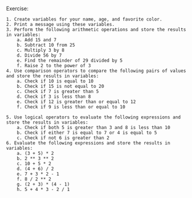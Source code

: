 Exercise:

    1. Create variables for your name, age, and favorite color.
    2. Print a message using these variables.
    3. Perform the following arithmetic operations and store the results in variables:
        a. Add 15 and 7
        b. Subtract 10 from 25
        c. Multiply 3 by 8
        d. Divide 56 by 7
        e. Find the remainder of 29 divided by 5
        f. Raise 2 to the power of 3
    4. Use comparison operators to compare the following pairs of values and store the results in variables:
        a. Check if 10 is equal to 10
        b. Check if 15 is not equal to 20
        c. Check if 7 is greater than 5
        d. Check if 3 is less than 8
        e. Check if 12 is greater than or equal to 12
        f. Check if 9 is less than or equal to 10

    5. Use logical operators to evaluate the following expressions and store the results in variables:
        a. Check if both 5 is greater than 3 and 8 is less than 10
        b. Check if either 7 is equal to 7 or 4 is equal to 5
        c. Check if not 6 is greater than 2
    6. Evaluate the following expressions and store the results in variables:
        a. (3 + 5) * 2
        b. 2 ** 3 ** 2
        c. 10 + 5 * 2
        d. (4 + 6) / 2
        e. 7 + 3 * 2 - 1
        f. 8 / 2 ** 2
        g. (2 + 3) * (4 - 1)
        h. 5 + 4 * 3 - 2 / 1